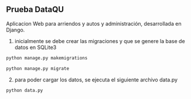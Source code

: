 ## Prueba DataQU

Aplicacion Web para arriendos y autos y administración, desarrollada en Django.

1) inicialmente se debe crear las migraciones y que se genere la base de datos en SQLite3

```sh
python manage.py makemigrations

python manage.py migrate
```


2) para poder cargar los datos, se ejecuta el siguiente archivo data.py

```sh
python data.py
```
